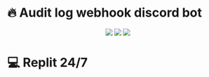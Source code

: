 # 🔥 Audit log webhook discord bot
<p align="center">
  <img src="https://github.com/retardpa1n/audit-log-webhook-discord-bot/blob/main/assets/connected.png?raw=true"/>
  <img src="https://github.com/retardpa1n/audit-log-webhook-discord-bot/blob/main/assets/disconnected.png?raw=true"/>
  <img src="https://github.com/retardpa1n/audit-log-webhook-discord-bot/blob/main/assets/moved.png?raw=true"/>
</p>

# 💻 Replit 24/7
